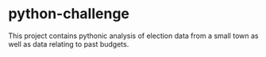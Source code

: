 # python-challenge
This project contains pythonic analysis of election data from a small town as well as data relating to past budgets.
